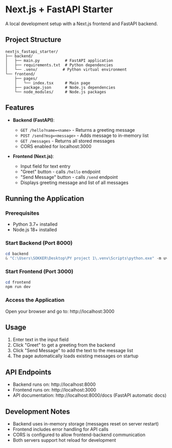 # Next.js + FastAPI Starter

A local development setup with a Next.js frontend and FastAPI backend.

## Project Structure

```
nextjs_fastapi_starter/
├── backend/
│   ├── main.py           # FastAPI application
│   ├── requirements.txt  # Python dependencies
│   └── .venv/           # Python virtual environment
└── frontend/
    ├── pages/
    │   └── index.tsx     # Main page
    ├── package.json      # Node.js dependencies
    └── node_modules/     # Node.js packages
```

## Features

- **Backend (FastAPI)**:
  - `GET /hello?name=<name>` - Returns a greeting message
  - `POST /send?msg=<message>` - Adds message to in-memory list
  - `GET /messages` - Returns all stored messages
  - CORS enabled for localhost:3000

- **Frontend (Next.js)**:
  - Input field for text entry
  - "Greet" button - calls `/hello` endpoint
  - "Send Message" button - calls `/send` endpoint
  - Displays greeting message and list of all messages

## Running the Application

### Prerequisites
- Python 3.7+ installed
- Node.js 18+ installed

### Start Backend (Port 8000)
```powershell
cd backend
& "C:\Users\SOKKER\Desktop\PY project 1\.venv\Scripts\python.exe" -m uvicorn main:app --reload --port 8000
```

### Start Frontend (Port 3000)
```powershell
cd frontend
npm run dev
```

### Access the Application
Open your browser and go to: http://localhost:3000

## Usage

1. Enter text in the input field
2. Click "Greet" to get a greeting from the backend
3. Click "Send Message" to add the text to the message list
4. The page automatically loads existing messages on startup

## API Endpoints

- Backend runs on: http://localhost:8000
- Frontend runs on: http://localhost:3000
- API documentation: http://localhost:8000/docs (FastAPI automatic docs)

## Development Notes

- Backend uses in-memory storage (messages reset on server restart)
- Frontend includes error handling for API calls
- CORS is configured to allow frontend-backend communication
- Both servers support hot reload for development
